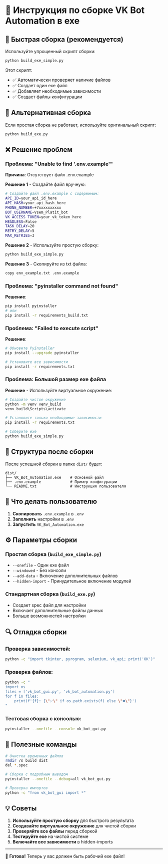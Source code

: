 # 🔨 Инструкция по сборке VK Bot Automation в exe

## 🚀 Быстрая сборка (рекомендуется)

Используйте упрощенный скрипт сборки:

```bash
python build_exe_simple.py
```

Этот скрипт:
- ✅ Автоматически проверяет наличие файлов
- ✅ Создает один exe файл
- ✅ Добавляет необходимые зависимости
- ✅ Создает файлы конфигурации

## 🔧 Альтернативная сборка

Если простая сборка не работает, используйте оригинальный скрипт:

```bash
python build_exe.py
```

## ❌ Решение проблем

### Проблема: "Unable to find '.env.example'"

**Причина**: Отсутствует файл .env.example

**Решение 1** - Создайте файл вручную:
```bash
# Создайте файл .env.example с содержимым:
API_ID=your_api_id_here
API_HASH=your_api_hash_here
PHONE_NUMBER=+7xxxxxxxxxx
BOT_USERNAME=Vsem_Platit_bot
VK_ACCESS_TOKEN=your_vk_token_here
HEADLESS=False
TASK_DELAY=20
RETRY_DELAY=5
MAX_RETRIES=3
```

**Решение 2** - Используйте простую сборку:
```bash
python build_exe_simple.py
```

**Решение 3** - Скопируйте из txt файла:
```bash
copy env_example.txt .env.example
```

### Проблема: "pyinstaller command not found"

**Решение**:
```bash
pip install pyinstaller
# или
pip install -r requirements_build.txt
```

### Проблема: "Failed to execute script"

**Решение**:
```bash
# Обновите PyInstaller
pip install --upgrade pyinstaller

# Установите все зависимости
pip install -r requirements.txt
```

### Проблема: Большой размер exe файла

**Решение** - Используйте виртуальное окружение:
```bash
# Создайте чистое окружение
python -m venv venv_build
venv_build\Scripts\activate

# Установите только необходимые зависимости
pip install -r requirements.txt

# Соберите exe
python build_exe_simple.py
```

## 📁 Структура после сборки

После успешной сборки в папке `dist/` будет:

```
dist/
├── VK_Bot_Automation.exe    # Основной файл
├── .env.example             # Пример конфигурации
└── README.txt               # Инструкция пользователя
```

## 🎯 Что делать пользователю

1. **Скопировать** `.env.example` в `.env`
2. **Заполнить** настройки в `.env`
3. **Запустить** `VK_Bot_Automation.exe`

## ⚙️ Параметры сборки

### Простая сборка (`build_exe_simple.py`)
- `--onefile` - Один exe файл
- `--windowed` - Без консоли
- `--add-data` - Включение дополнительных файлов
- `--hidden-import` - Принудительное включение модулей

### Стандартная сборка (`build_exe.py`)
- Создает spec файл для настройки
- Включает дополнительные файлы данных
- Больше возможностей настройки

## 🔍 Отладка сборки

### Проверка зависимостей:
```bash
python -c "import tkinter, pyrogram, selenium, vk_api; print('OK')"
```

### Проверка файлов:
```bash
python -c "
import os
files = ['vk_bot_gui.py', 'vk_bot_automation.py']
for f in files:
    print(f'{f}: {\"✅\" if os.path.exists(f) else \"❌\"}')
"
```

### Тестовая сборка с консолью:
```bash
pyinstaller --onefile --console vk_bot_gui.py
```

## 📝 Полезные команды

```bash
# Очистка временных файлов
rmdir /s build dist
del *.spec

# Сборка с подробным выводом
pyinstaller --onefile --debug=all vk_bot_gui.py

# Проверка импортов
python -c "from vk_bot_gui import *"
```

## 💡 Советы

1. **Используйте простую сборку** для быстрого результата
2. **Создавайте виртуальное окружение** для чистой сборки
3. **Проверяйте все файлы** перед сборкой
4. **Тестируйте exe** на чистой системе
5. **Включайте все зависимости** в hidden-imports

---

🎉 **Готово!** Теперь у вас должен быть рабочий exe файл!